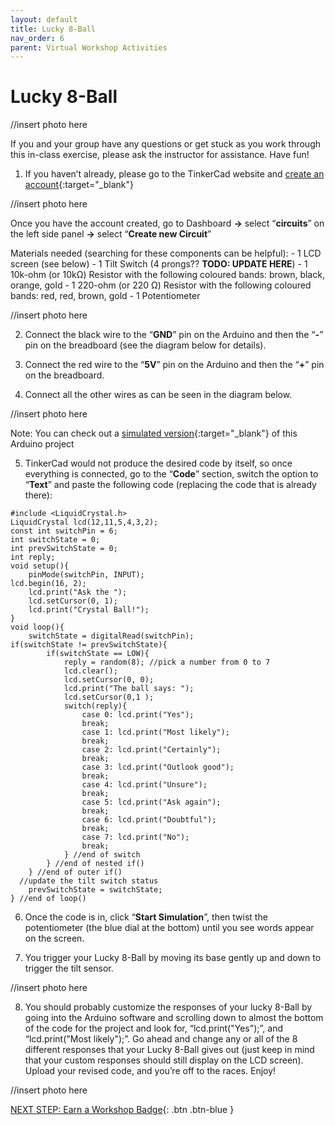 ```yaml
---
layout: default
title: Lucky 8-Ball
nav_order: 6
parent: Virtual Workshop Activities
---
```


# Lucky 8-Ball

//insert photo here

If you and your group have any questions or get stuck as you work through this in-class exercise, please ask the instructor for assistance.  Have fun!

1. If you haven’t already, please go to the TinkerCad website and [create an account](https://www.tinkercad.com/){:target="_blank"}

//insert photo here

Once you have the account created, go to Dashboard **->** select “**circuits**” on the left side panel **->** select “**Create new Circuit**”

Materials needed (searching for these components can be helpful):
          - 1 LCD screen (see below)
          - 1 Tilt Switch (4 prongs?? **TODO: UPDATE HERE**)
          - 1 10k-ohm (or 10k&Omega;) Resistor with the following coloured bands: brown, black, orange, gold
          - 1 220-ohm (or 220 &Omega;) Resistor with the following coloured bands: red, red, brown, gold
          - 1 Potentiometer

//insert photo here

2. Connect the black wire to the “**GND**” pin on the Arduino and then the “**-**” pin on the breadboard (see the diagram below for details).

3. Connect the red wire to the “**5V**” pin on the Arduino and then the “**+**” pin on the breadboard.

4. Connect all the other wires as can be seen in the diagram below.

//insert photo here

Note: You can check out a [simulated version](https://goo.gl/9Lo9wQ){:target="_blank"} of this Arduino project

5. TinkerCad would not produce the desired code by itself, so once everything is connected, go to the “**Code**” section, switch the option to “**Text**” and paste the following code (replacing the code that is already there):

```
#include <LiquidCrystal.h> 
LiquidCrystal lcd(12,11,5,4,3,2);
const int switchPin = 6; 
int switchState = 0; 
int prevSwitchState = 0; 
int reply;
void setup(){ 
	pinMode(switchPin, INPUT);
lcd.begin(16, 2); 
	lcd.print("Ask the "); 
	lcd.setCursor(0, 1); 
	lcd.print("Crystal Ball!"); 
}
void loop(){ 
	switchState = digitalRead(switchPin);
if(switchState != prevSwitchState){ 
		if(switchState == LOW){ 
			reply = random(8); //pick a number from 0 to 7
 			lcd.clear(); 
			lcd.setCursor(0, 0); 
			lcd.print("The ball says: "); 
			lcd.setCursor(0,1 );
  			switch(reply){ 
				case 0: lcd.print("Yes");
				break; 
				case 1: lcd.print("Most likely"); 
				break; 
				case 2: lcd.print("Certainly"); 
				break; 
				case 3: lcd.print("Outlook good"); 
				break; 
				case 4: lcd.print("Unsure"); 
				break; 
				case 5: lcd.print("Ask again"); 
				break; 
				case 6: lcd.print("Doubtful"); 
				break;
 				case 7: lcd.print("No"); 
				break; 
			} //end of switch 
		} //end of nested if() 
	} //end of outer if()
  //update the tilt switch status 
	prevSwitchState = switchState;  
} //end of loop()
```

6. Once the code is in, click “**Start Simulation**”, then twist the potentiometer (the blue dial at the bottom) until you see words appear on the screen.

7. You trigger your Lucky 8-Ball by moving its base gently up and down to trigger the tilt sensor.

//insert photo here

8. You should probably customize the responses of your lucky 8-Ball by going into the Arduino software and scrolling down to almost the bottom of the code for the project and look for, “lcd.print("Yes");”, and “lcd.print("Most likely");”. Go ahead and change any or all of the 8 different responses that your Lucky 8-Ball gives out (just keep in mind that your custom responses should still display on the LCD screen). Upload your revised code, and you’re off to the races. Enjoy!

//insert photo here

[NEXT STEP: Earn a Workshop Badge](../informal-credentials.html){: .btn .btn-blue }
